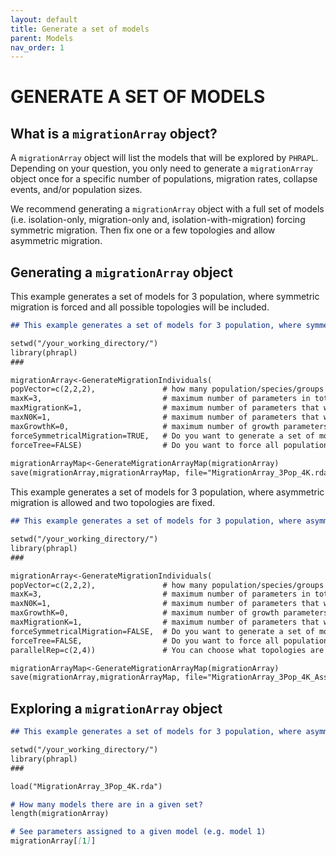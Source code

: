 ```yaml
---
layout: default
title: Generate a set of models
parent: Models
nav_order: 1
---
```



GENERATE A SET OF MODELS
=======



## What is a `migrationArray` object?

A `migrationArray` object will list the models that will be explored by `PHRAPL`. Depending on your question, you only need to generate a `migrationArray` object once for a specific number of populations, migration rates, collapse events, and/or population sizes.

We recommend generating a `migrationArray` object with a full set of models (i.e. isolation-only, migration-only and, isolation-with-migration) forcing symmetric migration. Then fix one or a few topologies and allow asymmetric migration.

## Generating a `migrationArray` object
This example generates a set of models for 3 population, where symmetric migration is forced and all possible topologies will be included.

```markdown
## This example generates a set of models for 3 population, where symmetric migration is forced and all possible topologies will be included.

setwd("/your_working_directory/")
library(phrapl)
###

migrationArray<-GenerateMigrationIndividuals(
popVector=c(2,2,2),               # how many population/species/groups do you have? If you have 2, then type c(2,2) or c(3,3) [the number of individuals doesn't matter here]. In this example, there are 3 populations.
maxK=3,                           # maximum number of parameters in total (considering migration rates and coalescent events)
maxMigrationK=1,                  # maximum number of parameters that will be assigned to migration rates
maxN0K=1,                         # maximum number of parameters that will be assigned to population sizes
maxGrowthK=0,                     # maximum number of growth parameters that will be incorporated into the model set
forceSymmetricalMigration=TRUE,   # Do you want to generate a set of models with symmetric migration among all populations? (TRUE/FALSE)
forceTree=FALSE)                  # Do you want to force all population to collapse? (if TRUE only fully-resolved trees will be included in the set of models)
 
migrationArrayMap<-GenerateMigrationArrayMap(migrationArray) 
save(migrationArray,migrationArrayMap, file="MigrationArray_3Pop_4K.rda")
```


This example generates a set of models for 3 population, where asymmetric migration is allowed and two topologies are fixed.

```markdown
## This example generates a set of models for 3 population, where asymmetric migration is allowed and two topologies are fixed

setwd("/your_working_directory/")
library(phrapl)
###

migrationArray<-GenerateMigrationIndividuals(
popVector=c(2,2,2),               # how many population/species/groups do you have? If you have 2, then type c(2,2) or c(3,3) [the number of individuals doesn't matter here]. In this example, there are 3 populations.
maxK=3,                           # maximum number of parameters in total (considering migration rates and coalescence events)
maxN0K=1,                         # maximum number of parameters that will be assigned to population sizes
maxGrowthK=0,                     # maximum number of growth parameters that will be incorporated into the model set
maxMigrationK=1,                  # maximum number of parameters that will be assigned to migration rates
forceSymmetricalMigration=FALSE,  # Do you want to generate a set of model with symmetric migration among all populations? (TRUE/FALSE)
forceTree=FALSE,                  # Do you want to force all population to collapse? (if TRUE only fully-resolved trees will be included in the set of models)
parallelRep=c(2,4))               # You can choose what topologies are included in the set of models. For example, for tree populations, there are 8 possible topologies. In this example we are only interested in topologies 2 and 4. 

migrationArrayMap<-GenerateMigrationArrayMap(migrationArray) 
save(migrationArray,migrationArrayMap, file="MigrationArray_3Pop_4K_AssymMig_forcedTree_2and4.rda")
```

## Exploring a `migrationArray` object

```markdown
## This example generates a set of models for 3 population, where asymmetric migration is allowed and two topologies are fixed

setwd("/your_working_directory/")
library(phrapl)
###

load("MigrationArray_3Pop_4K.rda")

# How many models there are in a given set?
length(migrationArray)

# See parameters assigned to a given model (e.g. model 1)
migrationArray[[1]]

```